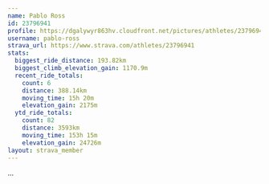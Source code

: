 ```yaml
---
name: Pablo Ross
id: 23796941
profile: https://dgalywyr863hv.cloudfront.net/pictures/athletes/23796941/14615399/1/large.jpg
username: pablo-ross
strava_url: https://www.strava.com/athletes/23796941
stats:
  biggest_ride_distance: 193.82km
  biggest_climb_elevation_gain: 1170.9m
  recent_ride_totals:
    count: 6
    distance: 388.14km
    moving_time: 15h 20m
    elevation_gain: 2175m
  ytd_ride_totals:
    count: 82
    distance: 3593km
    moving_time: 153h 15m
    elevation_gain: 24726m
layout: strava_member
--- 
```

...

